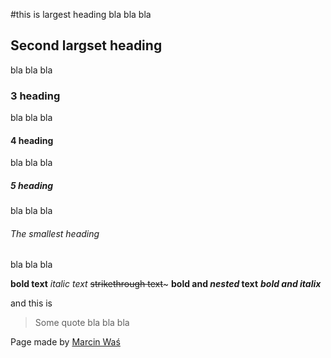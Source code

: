 #this is largest heading
bla bla bla
## Second largset heading
bla bla bla
### 3 heading
bla bla bla
#### 4 heading
bla bla bla
##### 5 heading
bla bla bla
###### The smallest heading
bla bla bla

**bold text**
*italic text*
~~strikethrough text~~~
**bold and _nested_ text**
***bold and italix***

and this is
>Some quote bla bla bla

Page made by [Marcin Waś](https://github.com/marcinwas)
